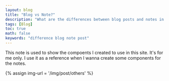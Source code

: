 ```yaml
---
layout: blog
title: "Blog vs Note?"
description: "What are the differences between blog posts and notes in this site?"
tags: [Blog]
toc: true
math: false
keywords: "difference blog note post"
---
```


This note is used to show the compoents I created to use in this site. It's for me only. I use it as a reference when I wanna create some components for the notes.

{% assign img-url = '/img/post/others' %}